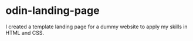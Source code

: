 # odin-landing-page

I created a template landing page for a dummy website to apply my skills in HTML and CSS.